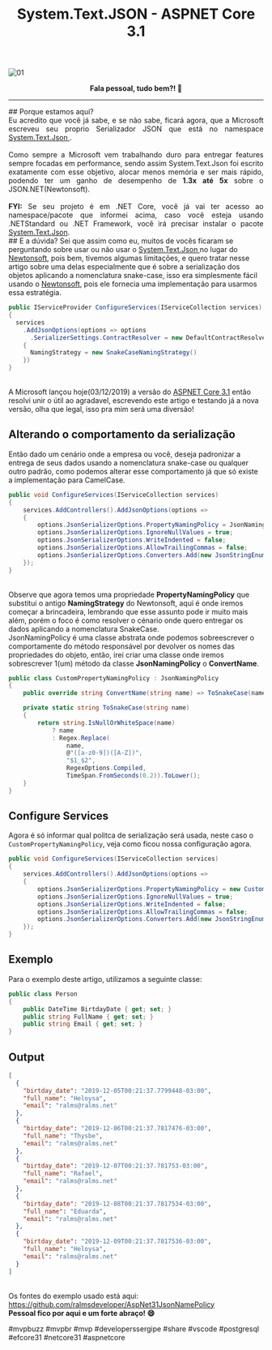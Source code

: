 ﻿---
title: "System.Text.JSON - ASPNET Core 3.1"
comments: true
excerpt_separator: "Ler mais"
categories:
  - Dica
---

![01]({{site.url}}{{site.baseurl}}/assets/images/JsonNamePolicy.png)

<center><strong>Fala pessoal, tudo bem?! 💚</strong></center>
<hr> 
## Porque estamos aqui?
<div style="text-align: justify;">
Eu acredito que você já sabe, e se não sabe, ficará agora, que a Microsoft escreveu seu proprio Serializador JSON que está no namespace <a href="https://devblogs.microsoft.com/dotnet/try-the-new-system-text-json-apis/" target="_BLANK" alt="">
System.Text.Json 
</a>. <br><br>
Como sempre a Microsoft vem trabalhando duro para entregar features sempre focadas em performance, sendo assim System.Text.Json foi 
escrito exatamente com esse objetivo, alocar menos memória e ser mais rápido, podendo ter um ganho de desempenho de <b>1.3x até 5x</b> sobre o JSON.NET(Newtonsoft).<br>
<br>
<b>FYI:</b> Se seu projeto é em .NET Core, você já vai ter acesso ao namespace/pacote que informei acima, caso você esteja usando 
.NETStandard ou .NET Framework, você irá precisar instalar o pacote <a href="https://www.nuget.org/packages/System.Text.Json" target="_BLANK" alt="">System.Text.Json</a>.
</div>
## E a dúvida?
Sei que assim como eu, muitos de vocês ficaram se perguntando sobre usar ou não usar o 
<a href="https://devblogs.microsoft.com/dotnet/try-the-new-system-text-json-apis/" target="_BLANK" alt="">
System.Text.Json 
</a> no lugar do <a href="https://www.newtonsoft.com/json" target="_BLANK" alt="">Newtonsoft</a>, pois bem, tivemos algumas limitações, e quero tratar nesse artigo sobre uma delas especialmente 
que é sobre a serialização dos objetos aplicando a nomenclatura snake-case, isso era simplesmente fácil usando o <a href="https://www.newtonsoft.com/json" target="_BLANK" alt="">Newtonsoft</a>, pois ele fornecia uma implementação para usarmos essa estratégia.

```csharp
public IServiceProvider ConfigureServices(IServiceCollection services)
{
  services
    .AddJsonOptions(options => options
      .SerializerSettings.ContractResolver = new DefaultContractResolver
    {
      NamingStrategy = new SnakeCaseNamingStrategy()
    })
}
```
<br>
A Microsoft lançou hoje(03/12/2019) a versão do <a href="https://devblogs.microsoft.com/aspnet/asp-net-core-updates-in-net-core-3-1" target="_BLANK" alt="">ASPNET Core 3.1</a> então resolvi unir o útil ao agradavel, escrevendo 
este artigo e testando já a nova versão, olha que legal, isso pra mim será uma diversão!


## Alterando o comportamento da serialização
Então dado um cenário onde a empresa ou você, deseja padronizar a entrega de seus dados usando a nomenclatura snake-case ou qualquer outro padrão, como podemos alterar esse comportamento já que só existe a implementação para CamelCase.
```csharp
public void ConfigureServices(IServiceCollection services)
{
    services.AddControllers().AddJsonOptions(options =>
    {
        options.JsonSerializerOptions.PropertyNamingPolicy = JsonNamingPolicy.CamelCase;
        options.JsonSerializerOptions.IgnoreNullValues = true;
        options.JsonSerializerOptions.WriteIndented = false;
        options.JsonSerializerOptions.AllowTrailingCommas = false;
        options.JsonSerializerOptions.Converters.Add(new JsonStringEnumConverter());
    });
}
```
<br>
Observe que agora temos uma propriedade <b>PropertyNamingPolicy</b> que substitui o antigo <b>NamingStrategy</b> do Newtonsoft, aqui é onde iremos começar a brincadeira, lembrando que esse assunto pode ir muito mais além, porém o foco é como resolver o cénario onde quero entregar os dados aplicando a nomenclatura SnakeCase.
<br>
JsonNamingPolicy é uma classe abstrata onde podemos sobreescrever o comportamente do método responsável por devolver os nomes
das propriedades do objeto, então, irei criar uma classe onde iremos sobrescrever 1(um) método da classe <b>JsonNamingPolicy</b> o <b>ConvertName</b>.

```csharp
public class CustomPropertyNamingPolicy : JsonNamingPolicy
{
    public override string ConvertName(string name) => ToSnakeCase(name);

    private static string ToSnakeCase(string name)
    {
        return string.IsNullOrWhiteSpace(name)
            ? name
            : Regex.Replace(
                name,
                @"([a-z0-9])([A-Z])",
                "$1_$2",
                RegexOptions.Compiled,
                TimeSpan.FromSeconds(0.2)).ToLower();
    }
}
```
## Configure Services 
Agora é só informar qual politca de serialização será usada, neste caso o `CustomPropertyNamingPolicy`, veja como ficou nossa configuração agora.
```csharp
public void ConfigureServices(IServiceCollection services)
{
    services.AddControllers().AddJsonOptions(options =>
    {
        options.JsonSerializerOptions.PropertyNamingPolicy = new CustomPropertyNamingPolicy();
        options.JsonSerializerOptions.IgnoreNullValues = true;
        options.JsonSerializerOptions.WriteIndented = false;
        options.JsonSerializerOptions.AllowTrailingCommas = false;
        options.JsonSerializerOptions.Converters.Add(new JsonStringEnumConverter());
    });
}
```
## Exemplo
Para o exemplo deste artigo, utilizamos a seguinte classe:
```csharp
public class Person
{
    public DateTime BirtdayDate { get; set; }
    public string FullName { get; set; }
    public string Email { get; set; }
}
```
## Output
```json
[
  {
    "birtday_date": "2019-12-05T00:21:37.7799448-03:00",
    "full_name": "Heloysa",
    "email": "ralms@ralms.net"
  },
  {
    "birtday_date": "2019-12-06T00:21:37.7817476-03:00",
    "full_name": "Thysbe",
    "email": "ralms@ralms.net"
  },
  {
    "birtday_date": "2019-12-07T00:21:37.781753-03:00",
    "full_name": "Rafael",
    "email": "ralms@ralms.net"
  },
  {
    "birtday_date": "2019-12-08T00:21:37.7817534-03:00",
    "full_name": "Eduarda",
    "email": "ralms@ralms.net"
  },
  {
    "birtday_date": "2019-12-09T00:21:37.7817536-03:00",
    "full_name": "Heloysa",
    "email": "ralms@ralms.net"
  }
]
```
<br>
Os fontes do exemplo usado está aqui:<br>
<a href="https://github.com/ralmsdeveloper/AspNet31JsonNamePolicy" target="_BLANK" alt="">
https://github.com/ralmsdeveloper/AspNet31JsonNamePolicy
</a>

<div class="notice--success">
<strong>
 Pessoal fico por aqui e um forte abraço! 😄 
 </strong>
</div> 


 #mvpbuzz #mvpbr #mvp #developerssergipe #share #vscode #postgresql #efcore31 #netcore31 #aspnetcore<br><br>
